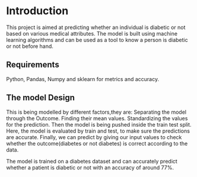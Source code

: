# Introduction

This project is aimed at predicting whether an individual is diabetic or not based on various medical attributes. 
The model is built using machine learning algorithms and can be used as a tool to know a person is diabetic or not before hand.

## Requirements

Python, 
Pandas,
Numpy and 
sklearn for metrics and accuracy.


## The model Design

This is being modelled by different factors,they are: 
Separating the model through the Outcome. 
Finding their mean values.
Standardizing the values for the prediction.
Then the model is being pushed inside the train test split.
Here, the model is evaluated by train and test, to make sure the predictions are accurate.
Finally, we can predict by giving our input values to check whether the outcome(diabetes or not diabetes) is correct according to the data.   

The model is trained on a diabetes dataset and can accurately predict whether a patient is diabetic or not with an accuracy of around 77%.


